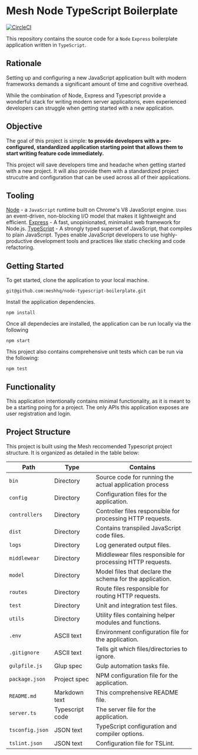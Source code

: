 # Mesh Node TypeScript Boilerplate

[![CircleCI](https://circleci.com/gh/meshhq/node-typescript-boilerplate/tree/master.svg?style=svg&circle-token=15f15775c51f602d6fc70b9dda1ca8a40336833c)](https://circleci.com/gh/meshhq/node-typescript-boilerplate/tree/master)

This repository contains the source code for a `Node` `Express` boilerplate application written in `TypeScript`. 

## Rationale

Setting up and configuring a new JavaScript application built with modern frameworks demands a significant amount of time and cognitive overhead.

While the combination of Node, Express and Typescript provide a wonderful stack for writing modern server applicaitons, even experienced developers can struggle when getting started with a new application.

## Objective

The goal of this project is simple: **to provide developers with a pre-configured, standardized application starting point that allows them to start writing feature code immediately.**

This project will save developers time and headache when getting started with a new project. It will also provide them with a standardized project strucutre and configuration that can be used across all of their applications.

## Tooling 

[Node](https://nodejs.org/en/) - a `JavaScript` runtime built on Chrome's V8 JavaScript engine. `Uses` an event-driven, non-blocking I/O model that makes it lightweight and efficient.
[Express](https://expressjs.com/) - A fast, unopinionated, minimalist web framework for Node.js.
[TypeScript](https://www.typescriptlang.org/) - A strongly typed superset of JavaScript, that compiles to plain JavaScript. Types enable JavaScript developers to use highly-productive development tools and practices like static checking and code refactoring.

## Getting Started

To get started, clone the application to your local machine.

```
git@github.com:meshhq/node-typescript-boilerplate.git
```

Install the application dependencies. 

```
npm install
```

Once all dependecies are installed, the application can be run locally via the following

```
npm start
```

This project also contains comprehensive unit tests which can be run via the following: 

```
npm test
```

## Functionality

This application intentionally contains minimal functionality, as it is meant to be a starting poing for a project. The only APIs this application exposes are user registration and login.

## Project Structure 

This project is built using the Mesh reccomended Typescript project structure. It is organized as detailed in the table below:

| Path              | Type              | Contains                                                      |
| ------------------|-------------------|---------------------------------------------------------------|
| `bin`           	| Directory         | Source code for running the actual application process        |
| `config`         	| Directory         | Configuration files for the application.					    |
| `controllers`     | Directory         | Controller files responsible for processing HTTP requests.    |
| `dist`            | Directory         | Contains transpiled JavaScript code files.                    |
| `logs`          	| Directory         | Log generated output files.						            |
| `middlewear`      | Directory         | Middlewear files responsible for processing HTTP requests.    |
| `model`           | Directory         | Model files that declare the schema for the application.      |
| `routes`          | Directory     	| Route files responsible for routing HTTP requests.	        |
| `test`            | Directory     	| Unit and integration test files.						        |
| `utils`           | Directory        	| Utility files containing helper modules and functions.        |
| `.env`            | ASCII text        | Environment configuration file for the application.			|
| `.gitignore`      | ASCII text 		| Tells git which files/directories to ignore.					|
| `gulpfile.js`    	| Glup spec     	| Gulp automation tasks file.									|
| `package.json`	| Project spec      | NPM configuration file for the application.					|
| `README.md`       | Markdown text     | This comprehensive README file.								|
| `server.ts`       | Typescript code   | The server file for the application.							|
| `tsconfig.json`   | JSON text   		| TypeScript configuration and compiler options.				|
| `tslint.json`     | JSON text   		| Configuration file for TSLint.								|
